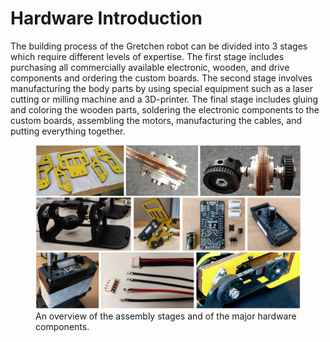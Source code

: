 # Hardware Introduction

The building process of the Gretchen robot can be divided into 3 stages which
require different levels of expertise. The first stage includes purchasing all commercially
available electronic, wooden, and drive components and ordering the custom boards. The
second stage involves manufacturing the body parts by using special equipment such as
a laser cutting or milling machine and a 3D-printer. The final stage includes gluing and
coloring the wooden parts, soldering the electronic components to the custom boards,
assembling the motors, manufacturing the cables, and putting everything together.

<figure>
  <img src="../img_gretchen/hardware_process.png"/>
  <figcaption>
  	An overview of the assembly stages and of the major hardware components.
</figcaption>
</figure>

